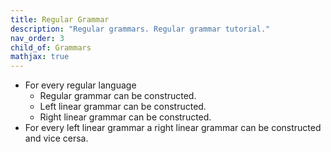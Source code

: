 ```yaml
---
title: Regular Grammar
description: "Regular grammars. Regular grammar tutorial."
nav_order: 3
child_of: Grammars
mathjax: true
---
```


- For every regular language
    - Regular grammar can be constructed.
    - Left linear grammar can be constructed.
    - Right linear grammar can be constructed.
- For every left linear grammar a right linear grammar can be constructed and vice cersa.
